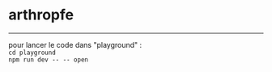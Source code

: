 # arthropfe

___
pour lancer le code dans "playground" :   
``cd playground``  
``npm run dev -- -- open``   

